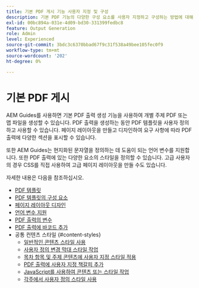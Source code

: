 ```yaml
---
title: 기본 PDF 게시 기능 사용자 지정 및 구성
description: 기본 PDF 기능의 다양한 구성 요소를 사용자 지정하고 구성하는 방법에 대해 알아봅니다.
exl-id: 00bc894a-031e-4d09-bd30-331399fedbc8
feature: Output Generation
role: Admin
level: Experienced
source-git-commit: 3bdc3c6370bbad67f9c31f538a49bee105fec0f9
workflow-type: tm+mt
source-wordcount: '202'
ht-degree: 0%

---
```


# 기본 PDF 게시

AEM Guides를 사용하면 기본 PDF 출력 생성 기능을 사용하여 개별 주제 PDF 또는 맵 파일을 생성할 수 있습니다. PDF 출력을 생성하는 동안 PDF 템플릿을 사용자 정의하고 사용할 수 있습니다. 페이지 레이아웃을 만들고 디자인하여 요구 사항에 따라 PDF 출력에 다양한 섹션을 표시할 수 있습니다.

또한 AEM Guides는 현지화된 문자열을 정의하는 데 도움이 되는 언어 변수를 지원합니다. 또한 PDF 출력에 있는 다양한 요소의 스타일을 정의할 수 있습니다. 고급 사용자의 경우 CSS를 직접 사용하여 고급 페이지 레이아웃을 만들 수도 있습니다.


자세한 내용은 다음을 참조하십시오.
* [PDF 템플릿](../native-pdf/pdf-template.md)
* [PDF 템플릿의 구성 요소](../native-pdf/components-pdf-template.md)
* [페이지 레이아웃 디자인](../native-pdf/design-page-layout.md)
* [언어 변수 지원](../native-pdf/native-pdf-language-variables.md)
* [PDF 출력의 변수](../native-pdf/native-pdf-variables.md)
* [PDF 출력에 바코드 추가](../native-pdf/add-barcode.md)
* 공통 컨텐츠 스타일 {#content-styles}
   * [일반적인 콘텐츠 스타일 사용](../native-pdf/stylesheet.md)
   * [사용자 정의 변경 막대 스타일 작업](../native-pdf/change-bar-style.md)
   * [목차 항목 및 주제 콘텐츠에 사용자 지정 스타일 적용](../native-pdf/custom-style-toc.md)
   * [PDF 출력에 사용자 지정 책갈피 추가](../native-pdf/add-custom-bookmark.md)
   * [JavaScript를 사용하여 콘텐츠 또는 스타일 작업](../native-pdf/use-javascript-content-style.md)
   * [각주에서 사용자 정의 스타일 사용](../native-pdf/footnote-number-style.md)
